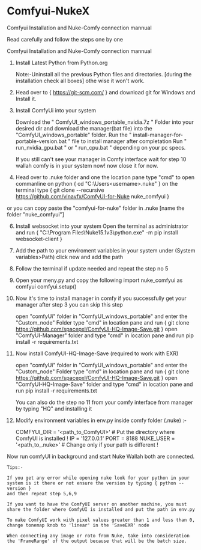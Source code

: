 # Comfyui-NukeX
Comfyui Installation and Nuke-Comfy connection mannual


Read carefully and follow the steps one by one

Comfyui Installation and Nuke-Comfy connection mannual





1. Install Latest Python from Python.org

   Note:-Uninstall all the previous Python files and directories. [during the installation check all boxes] othe wise it won't work.

2. Head over to { https://git-scm.com/ } and download git for Windows and Install it.

3. Install ComfyUi into your system

   Download the " ComfyUI_windows_portable_nvidia.7z " Folder into your desired dir and download the manager(bat file) into the "ComfyUI_windows_portable" folder.
   Run the
   " install-manager-for-portable-version.bat "
   file to install manager after completation Run
   " run_nvidia_gpu.bat " or " run_cpu.bat "
   depending on your pc specs.

   If you still can't see your manager in Comfy interface wait for step 10
   wallah comfy is in your system now! now close it for now. 

5. Head over to .nuke folder and one the location pane type "cmd" to open commanline on python { cd "C:\Users\<username>\.nuke" }
   on the terminal type
   { git clone --recursive https://github.com/vinavfx/ComfyUI-for-Nuke nuke_comfyui }

or you can copy paste the "comfyui-for-nuke" folder in .nuke [name the folder "nuke_comfyui"]

6. Install websocket into your system
   Open the terminal as administrator and run
   { "C:\Program Files\Nuke15.1v3\python.exe" -m pip install websocket-client }

7. Add the path to your enviroment variables in your system under (System variables>Path) click new and add the path

8. Follow the terminal if update needed and repeat the step no 5

9. Open your meny.py and copy the following
import nuke_comfyui as comfyui
comfyui.setup()

10. Now it's time to install manager in comfy if you successfully get your manager after step 3 you can skip this step

    open "comfyUi" folder in "ComfyUI_windows_portable" and enter the "Custom_node" Folder
    type "cmd" in location pane and run
    { git clone https://github.com/spacepxl/ComfyUI-HQ-Image-Save.git }
    open "ComfyUI-Manager" folder and type "cmd" in location pane and run
    pip install -r requirements.txt

11. Now install ComfyUI-HQ-Image-Save (required to work with EXR)

    open "comfyUi" folder in "ComfyUI_windows_portable" and enter the "Custom_node" Folder
    type "cmd" in location pane and run
    { git clone https://github.com/spacepxl/ComfyUI-HQ-Image-Save.git }
    open "ComfyUI-HQ-Image-Save" folder and type "cmd" in location pane and run
    pip install -r requirements.txt

    You can also do the step no 11 from your comfy interface from manager by typing "HQ" and installing it


12. Modify environment variables in env.py inside comfy folder (.nuke) :-
    
    COMFYUI_DIR = '<path_to_ComfyUI>' # Put the directory where ComfyUI is installed !
    IP = '127.0.0.1'
    PORT = 8188
    NUKE_USER = '<path_to_.nuke>' # Change only if your path is different !


Now run comfyUI in background and start Nuke
Wallah both are connected.

    Tips:-

    If you get any error while opening nuke look for your python in your system is it there or not ensure the version by typing { python --version }
    and then repeat step 5,6,9

    If you want to have the ComfyUI server on another machine, you must share the folder where ComfyUI is installed and put the path in env.py

    To make ComfyUI work with pixel values greater than 1 and less than 0, change tonemap knob to 'linear' in the 'SaveEXR' node

    When connecting any image or roto from Nuke, take into consideration the 'FrameRange' of the output because that will be the batch size.
    

    
    
    

